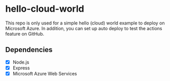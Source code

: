 # hello-cloud-world
This repo is only used for a simple hello (cloud) world example to deploy on Microsoft Azure. In addition, you can set up auto deploy to test the actions feature on GitHub. 

## Dependencies
- [x] Node.js
- [x] Express
- [x] Microsoft Azure Web Services
